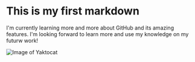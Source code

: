 # This is my first markdown

I'm currently learning more and more about GitHub and its amazing features. I'm looking forward to learn more and use my knowledge on my futurw work!

![Image of Yaktocat](https://octodex.github.com/images/yaktocat.png)
